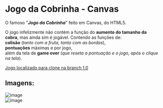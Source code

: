 # Jogo da Cobrinha - Canvas

O famoso "***Jogo da Cobrinha***" feito em Canvas, do HTML5.

O jogo infelizmente não contém a função do **aumento do tamanho da cobra**, mas ainda sim é jogável. Contendo as funções de:\
**colisão** (_tanto com a fruta, tanto com as bordas_),\
**pontuações** máximas e por jogo,\
além da tela de **game over** (_que reseta a pontuação e o jogo, após o clique na tela_).

<ins>Jogo localizado para clone na branch 1.0</ins>

## Imagens:
![image](https://github.com/user-attachments/assets/468239ee-9492-45a1-b6f5-c586caa34f6e)\
![image](https://github.com/user-attachments/assets/d02ec78f-a47c-4770-b5b1-e5a750c01dea)
